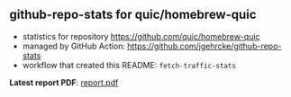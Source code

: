 ## github-repo-stats for quic/homebrew-quic

- statistics for repository https://github.com/quic/homebrew-quic
- managed by GitHub Action: https://github.com/jgehrcke/github-repo-stats
- workflow that created this README: `fetch-traffic-stats`

**Latest report PDF**: [report.pdf](https://github.com/njjetha/System-Design/raw/github-repo-stats/quic/homebrew-quic/latest-report/report.pdf)

